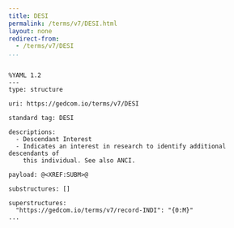 ```yaml
---
title: DESI
permalink: /terms/v7/DESI.html
layout: none
redirect-from:
  - /terms/v7/DESI
...
```


```

%YAML 1.2
---
type: structure

uri: https://gedcom.io/terms/v7/DESI

standard tag: DESI

descriptions:
  - Descendant Interest
  - Indicates an interest in research to identify additional descendants of
    this individual. See also ANCI.

payload: @<XREF:SUBM>@

substructures: []

superstructures:
  "https://gedcom.io/terms/v7/record-INDI": "{0:M}"
...

```
